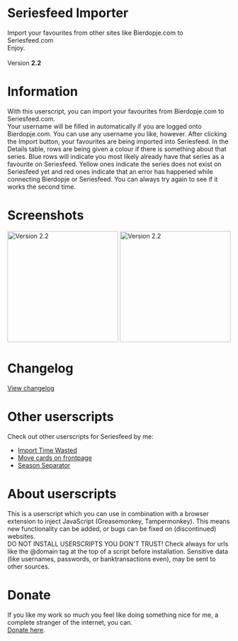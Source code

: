 # Seriesfeed Importer
Import your favourites from other sites like Bierdopje.com to Seriesfeed.com
<BR/>
Enjoy.
<BR/><BR/>
Version <strong>2.2</strong>

# Information
With this userscript, you can import your favourites from Bierdopje.com to Seriesfeed.com.<BR />
Your username will be filled in automatically if you are logged onto Bierdopje.com. You can use any username you like, however. After clicking the Import button, your favourites are being imported into Seriesfeed. In the Details table, rows are being given a colour if there is something about that series. Blue rows will indicate you most likely already have that series as a favourite on Seriesfeed. Yellow ones indicate the series does not exist on Seriesfeed yet and red ones indicate that an error has happened while connecting Bierdopje or Seriesfeed. You can always try again to see if it works the second time.

# Screenshots
<img src="https://raw.githubusercontent.com/TomONeill/Seriesfeed-Importer/master/Screenshots/v1.1-1.png" alt="Version 2.2" width="250px" />
<img src="https://raw.githubusercontent.com/TomONeill/Seriesfeed-Importer/master/Screenshots/v2.0-2.png" alt="Version 2.2" width="250px" />

# Changelog
<A HREF="https://raw.githubusercontent.com/TomONeill/Seriesfeed-Importer/master/Changelog.txt">View changelog</A>

# Other userscripts
Check out other userscripts for Seriesfeed by me:<BR/>
<ul>
    <li><A HREF="https://github.com/TomONeill/Seriesfeed-Import-Time-Wasted">Import Time Wasted</A></li>
    <li><A HREF="https://github.com/TomONeill/Seriesfeed-Move">Move cards on frontpage</A></li>
    <li><A HREF="https://github.com/TomONeill/Seriesfeed-Season-Separator">Season Separator</A></li>
</ul>

# About userscripts
This is a userscript which you can use in combination with a browser extension to inject JavaScript (Greasemonkey, Tampermonkey).
This means new functionality can be added, or bugs can be fixed on (discontinued) websites.<BR />
DO NOT INSTALL USERSCRIPTS YOU DON'T TRUST! Check always for urls like the @domain tag at the top of a script before installation. Sensitive data (like usernames, passwords, or banktransactions even), may be sent to other sources.

# Donate
If you like my work so much you feel like doing something nice for me, a complete stranger of the internet, you can.<BR />
<A HREF="https://www.paypal.me/TomONeill">Donate here</A>.
